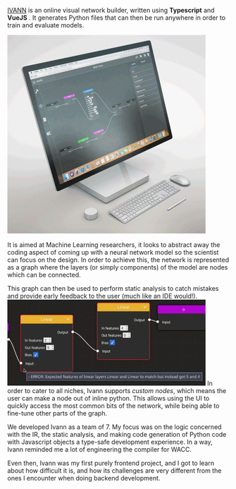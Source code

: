 <link rel="stylesheet" href="/styles/markdown.module.css">

[IVANN](https://icivann.github.io/ivann) is an online visual network builder, written using **Typescript** and **VueJS**
. It generates Python files that can then be run anywhere in order to train and evaluate models.

<img src="assets/ivannLancelot_downscaled.jpeg" class="centered border-radius" style="width: min(95%, 450px)"/>

It is aimed at Machine Learning researchers,
it looks to abstract away the coding aspect of coming up with a neural network model so
the scientist can focus on the design. In order to achieve this, the network is represented as a
graph where the layers (or simply components) of the model are nodes which can be connected.


This graph can then be used to perform static analysis to catch mistakes and provide
early feedback to the user (much like an IDE would!).
<img src="assets/ivannLinearLayersCheck.jpeg" class="centered border-radius" style="width: min(99%, 450px)"
caption="Visual feedback of a check for matching matrix dimensions"
/>
In order to cater to all niches, Ivann supports _custom nodes_, which means the user can make
a node out of inline python. This allows using the UI to quickly access the most common bits
of the network, while being able to fine-tune other parts of the graph.

We developed Ivann as a team of 7. My focus was on the logic concerned with the IR, the static
analysis, and making code generation of Python code with Javascript objects a type-safe development
experience. In a way, Ivann reminded me a lot of engineering the compiler for WACC.

Even then, Ivann was my first purely frontend project, and I got to learn about how difficult it is,
and how its challenges are very different from the ones I encounter when doing backend development.
